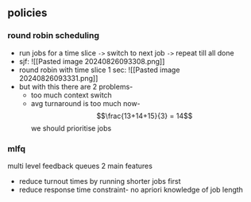## policies
### round robin scheduling
- run jobs for a time slice `->` switch to next job `->` repeat till all done
- sjf: ![[Pasted image 20240826093308.png]]
- round robin with time slice 1 sec: ![[Pasted image 20240826093331.png]]
- but with this there are 2 problems-
  - too much context switch
  - avg turnaround is too much now- $$\frac{13+14+15}{3} = 14$$
we should prioritise jobs
### mlfq
multi level feedback queues
2 main features
- reduce turnout times by running shorter jobs first
- reduce response time
constraint- no apriori knowledge of job length
